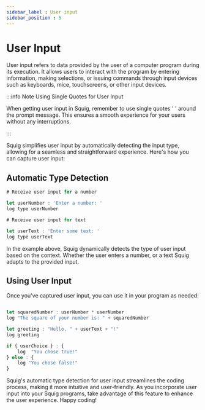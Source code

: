 ```yaml
---
sidebar_label : User input
sidebar_position : 5
---
```


# User Input

User input refers to data provided by the user of a computer program during its execution. It allows users to interact with the program by entering information, making selections, or issuing commands through input devices such as keyboards, mice, touchscreens, or other input devices.


:::info Note Using Single Quotes for User Input

When getting user input in Squig, remember to use single quotes ' ' around the prompt message. This ensures a smooth experience for your users without any interruptions.

:::

<!-- Here's a breakdown of user input in programming:

1. **Interaction**: User input enables programs to respond to user actions and requests in real-time, creating an interactive experience. Users can provide input to control the behavior, flow, and functionality of the program.

2. **Types of Input**: User input can take various forms, including:
   - **Text Input**: Entering textual information, such as names, addresses, messages, or commands, via keyboard input.
   - **Numeric Input**: Providing numerical data, such as integers, floating-point numbers, or mathematical expressions.
   - **File Input**: Specifying files or file paths as input for file-related operations, such as reading, writing, or processing data from files. -->

Squig simplifies user input by automatically detecting the input type, allowing for a seamless and straightforward experience. Here's how you can capture user input:

## Automatic Type Detection

```js
# Receive user input for a number

let userNumber : 'Enter a number: '
log type userNumber 

# Receive user input for text

let userText : 'Enter some text: '
log type userText
```

In the example above, Squig dynamically detects the type of user input based on the context. Whether the user enters a number, or a text Squig adapts to the provided input.

## Using User Input

Once you've captured user input, you can use it in your program as needed:

```js

let squaredNumber : userNumber * userNumber
log "The square of your number is: " + squaredNumber

let greeting : "Hello, " + userText + "!"
log greeting

if { userChoice } : {
    log  "You chose true!"
} else : {
    log "You chose false!"
}
```

Squig's automatic type detection for user input streamlines the coding process, making it more intuitive and user-friendly. As you incorporate user input into your Squig programs, take advantage of this feature to enhance the user experience. Happy coding!